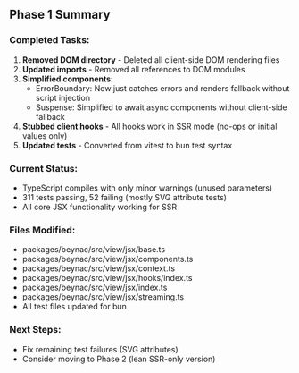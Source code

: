 ## Phase 1 Summary

### Completed Tasks:
1. **Removed DOM directory** - Deleted all client-side DOM rendering files
2. **Updated imports** - Removed all references to DOM modules
3. **Simplified components**:
   - ErrorBoundary: Now just catches errors and renders fallback without script injection
   - Suspense: Simplified to await async components without client-side fallback
4. **Stubbed client hooks** - All hooks work in SSR mode (no-ops or initial values only)
5. **Updated tests** - Converted from vitest to bun test syntax

### Current Status:
- TypeScript compiles with only minor warnings (unused parameters)
- 311 tests passing, 52 failing (mostly SVG attribute tests)
- All core JSX functionality working for SSR

### Files Modified:
- packages/beynac/src/view/jsx/base.ts
- packages/beynac/src/view/jsx/components.ts
- packages/beynac/src/view/jsx/context.ts
- packages/beynac/src/view/jsx/hooks/index.ts
- packages/beynac/src/view/jsx/index.ts
- packages/beynac/src/view/jsx/streaming.ts
- All test files updated for bun

### Next Steps:
- Fix remaining test failures (SVG attributes)
- Consider moving to Phase 2 (lean SSR-only version)

